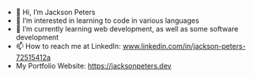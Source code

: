 - 👋 Hi, I’m Jackson Peters
- 👀 I’m interested in learning to code in various languages
- 🌱 I’m currently learning web development, as well as some software development
- 📫 How to reach me at LinkedIn: www.linkedin.com/in/jackson-peters-72515412a
- My Portfolio Website: https://jacksonpeters.dev


<!---
Jpete170/Jpete170 is a ✨ special ✨ repository because its `README.md` (this file) appears on your GitHub profile.
You can click the Preview link to take a look at your changes.
--->
